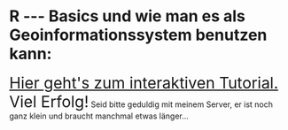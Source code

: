 
# R --- Basics und wie man es als Geoinformationssystem benutzen kann:


<span style="font-size:2em;">[Hier geht's zum interaktiven Tutorial.](http://195.201.24.35:3838/RasGIStutorial_german)  Viel Erfolg!</span>
Seid bitte geduldig mit meinem Server, er ist noch ganz klein und braucht manchmal etwas länger...
